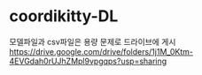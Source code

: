 # coordikitty-DL
모델파일과 csv파일은 용량 문제로 드라이브에 게시
https://drive.google.com/drive/folders/1j1M_0Ktm-4EVGdah0rUJhZMpl9vpgqps?usp=sharing
